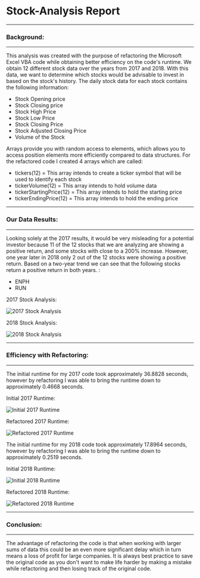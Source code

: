 
# Stock-Analysis Report
---

### Background:

---

This analysis was created with the purpose of refactoring the Microsoft Excel VBA code while obtaining better efficiency on the code's runtime. We obtain 12 different stock data over the years from 2017 and 2018. With this data, we want to determine which stocks would be advisable to invest in based on the stock's history. The daily stock data for each stock contains the following information: 

- Stock Opening price
- Stock Closing price 
- Stock High Price
- Stock Low Price
- Stock Closing Price 
- Stock Adjusted Closing Price
- Volume of the Stock


Arrays provide you with random access to elements, which allows you to access position elements more efficiently compared to data structures. For the refactored code I created 4 arrays which are called: 

- tickers(12) = This array intends to create a ticker symbol that will be used to identify each stock
- tickerVolume(12) = This array intends to hold volume data
- tickerStartingPrice(12) = This array intends to hold the starting price 
- tickerEndingPrice(12) = This array intends to hold the ending price 

---

### Our Data Results: 

---

Looking solely at the 2017 results, it would be very misleading for a potential investor because 11 of the 12 stocks that we are analyzing are showing a positive return, and some stocks with close to a 200% increase. However, one year later in 2018 only 2 out of the 12 stocks were showing a positive return. Based on a two-year trend we can see that the following stocks return a positive return in both years. : 

- ENPH 
- RUN

2017 Stock Analysis:

![2017 Stock Analysis](https://i.ibb.co/5GZJkyM/2017-Stock-Analysis.png)

2018 Stock Analysis:

![2018 Stock Analysis](https://i.ibb.co/YQk6mY0/2018-Stock-Analysis.png)

---

### Efficiency with Refactoring: 

---

The initial runtime for my 2017 code took approximately 36.8828 seconds, however by refactoring I was able to bring the runtime down to approximately 0.4668 seconds. 

Initial 2017 Runtime:

![Initial 2017 Runtime](https://i.ibb.co/B4SkGxP/2017-Intial-Speed.png)

Refactored 2017 Runtime: 

![Refactored 2017 Runtime](https://i.ibb.co/wctYhr1/2017-Refactored-Speed.png)

The initial runtime for my 2018 code took approximately 17.8964 seconds, however by refactoring I was able to bring the runtime down to approximately 0.2519 seconds. 

Initial 2018 Runtime:

![Initial 2018 Runtime](https://i.ibb.co/1rn646b/2018-Intial-Speed.png)

Refactored 2018 Runtime: 

![Refactored 2018 Runtime](https://i.ibb.co/ZmbtqBc/2018-Refactored-Speed.png)

----

### Conclusion: 

---
 
The advantage of refactoring the code is that when working with larger sums of data this could be an even more significant delay which in turn means a loss of profit for large companies. It is always best practice to save the original code as you don't want to make life harder by making a mistake while refactoring and then losing track of the original code. 
